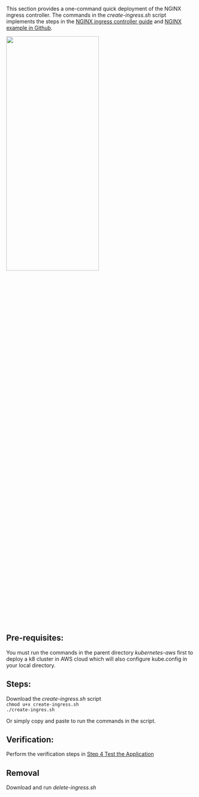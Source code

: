 This section provides a one-command quick deployment of the NGINX ingress controller. 
The commands in the *create-ingress.sh* script implements the steps in the [NGINX ingress controller guide](https://github.com/laul7klau/kubernetes-aws/edit/main/nginx/README.md) and [NGINX example in Github](https://github.com/nginxinc/kubernetes-ingress/tree/master/examples/complete-example).  


<img src="https://github.com/laul7klau/kubernetes-aws/blob/main/nginx-ingress/NginxIngress.png" width="70%" height="40%">

## Pre-requisites:
You must run the commands in the parent directory *kubernetes-aws* first to deploy a k8 cluster in AWS cloud which will also configure kube.config in your local directory.

## Steps:  
Download the *create-ingress.sh* script  
``chmod u+x create-ingress.sh``   
``./create-ingres.sh``     

Or simply copy and paste to run the commands in the script.

## Verification:  
Perform the verification steps in [Step 4 Test the Application](https://github.com/nginxinc/kubernetes-ingress/tree/master/examples/complete-example)  

## Removal
Download and run *delete-ingress.sh*


